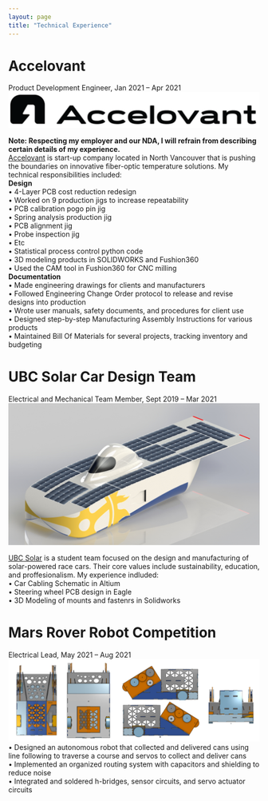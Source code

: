 ```yaml
---
layout: page
title: "Technical Experience"
---
```


# Accelovant  
Product Development Engineer, Jan 2021 – Apr 2021  
![rs](https://raw.githubusercontent.com/carterkowel/carterkowel.github.io/master/assets/images/accelovant.PNG)  

**Note: Respecting my employer and our NDA, I will refrain from describing certain details of my experience.**  
[Accelovant](https://www.accelovant.com/) is start-up company located in North Vancouver that is pushing the boundaries on innovative fiber-optic temperature solutions. My technical responsibilities included:  
**Design**  
•	4-Layer PCB cost reduction redesign  
•	Worked on 9 production jigs to increase repeatability  
  •	PCB calibration pogo pin jig  
  •	Spring analysis production jig  
  •	PCB alignment jig  
  •	Probe inspection jig  
  •	Etc  
•	Statistical process control python code  
•	3D modeling products in SOLIDWORKS and Fushion360  
  •	Used the CAM tool in Fushion360 for CNC milling  
**Documentation**  
•	Made engineering drawings for clients and manufacturers  
•	Followed Engineering Change Order protocol to release and revise designs into production  
•	Wrote user manuals, safety documents, and procedures for client use  
•	Designed step-by-step Manufacturing Assembly Instructions for various products  
•	Maintained Bill Of Materials for several projects, tracking inventory and budgeting  




# UBC Solar Car Design Team  
Electrical and Mechanical Team Member, Sept 2019 – Mar 2021  
![rs](https://raw.githubusercontent.com/carterkowel/carterkowel.github.io/master/assets/images/UBCSolar.jpg)  

[UBC Solar](https://ubcsolar.com/) is a student team focused on the design and manufacturing of solar-powered race cars. Their core values include sustainability, education, and proffesionalism. My experience indluded:  
•	Car Cabling Schematic in Altium  
•	Steering wheel PCB design in Eagle  
•	3D Modeling of mounts and fastenrs in Solidworks  

# Mars Rover Robot Competition  
Electrical Lead, May 2021 – Aug 2021  
![rs](https://raw.githubusercontent.com/carterkowel/carterkowel.github.io/master/assets/images/robot1.PNG)  
•	Designed an autonomous robot that collected and delivered cans using line following to traverse a course and servos to collect and deliver cans  
•	Implemented an organized routing system with capacitors and shielding to reduce noise  
•	Integrated and soldered h-bridges, sensor circuits, and servo actuator circuits  

